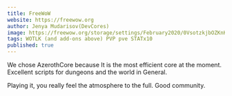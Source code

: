 ```yaml
---
title: FreeWoW
website: https://freewow.org
author: Jenya Mudarisov(DevCores)
image: https://freewow.org/storage/settings/February2020/0VsotzkjbOZKnKuEFpSz.png
tags: WOTLK (and add-ons above) PVP pve STATx10
published: true
---
```


We chose AzerothCore because It is the most efficient core at the moment. Excellent scripts for dungeons and the world in General.

Playing it, you really feel the atmosphere to the full. Good community.
